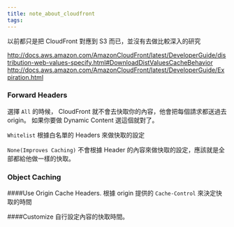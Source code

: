 ```yaml
---
title: note_about_cloudfront
tags:
---
```


以前都只是把 CloudFront 對應到 S3 而已，並沒有去做比較深入的研究



http://docs.aws.amazon.com/AmazonCloudFront/latest/DeveloperGuide/distribution-web-values-specify.html#DownloadDistValuesCacheBehavior
http://docs.aws.amazon.com/AmazonCloudFront/latest/DeveloperGuide/Expiration.html

### Forward Headers
選擇 `All` 的時候， CloudFront 就不會去快取你的內容，他會把每個請求都送過去 origin。
如果你要做 Dynamic Content 選這個就對了。

`Whitelist` 根據白名單的 Headers 來做快取的設定

`None(Improves Caching)` 不會根據 Header 的內容來做快取的設定，應該就是全部都給他做一樣的快取。

### Object Caching

####Use Origin Cache Headers.
根據 origin 提供的 `Cache-Control` 來決定快取的時間

####Customize
自行設定內容的快取時間。